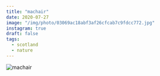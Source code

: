 ```yaml
---
title: "machair"
date: 2020-07-27
image: "/img/photo/03069ac18abf3af26cfcab7c9fdcc772.jpg"
instagram: true
draft: false
tags:
  - scotland
  - nature
---
```


![machair](/img/photo/03069ac18abf3af26cfcab7c9fdcc772.jpg)
